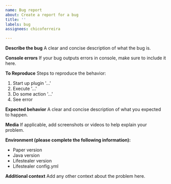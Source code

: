 ```yaml
---
name: Bug report
about: Create a report for a bug
title: ''
labels: bug
assignees: chicoferreira

---
```


**Describe the bug**
A clear and concise description of what the bug is.

**Console errors**
If your bug outputs errors in console, make sure to include it here.

**To Reproduce**
Steps to reproduce the behavior:
1. Start up plugin '...'
2. Execute '...'
3. Do some action '...'
4. See error

**Expected behavior**
A clear and concise description of what you expected to happen.

**Media**
If applicable, add screenshots or videos to help explain your problem.

**Environment (please complete the following information):**
 - Paper version
 - Java version
 - Lifestealer version
 - Lifestealer config.yml

**Additional context**
Add any other context about the problem here.
